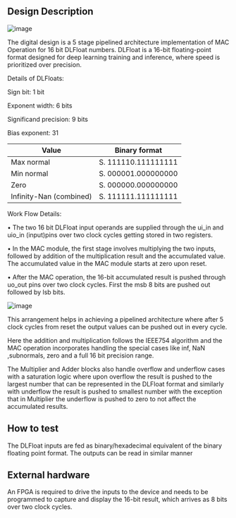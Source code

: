 <!---

This file is used to generate your project datasheet. Please fill in the information below and delete any unused
sections.

You can also include images in this folder and reference them in the markdown. Each image must be less than
512 kb in size, and the combined size of all images must be less than 1 MB.
-->

## Design Description
![image](https://github.com/user-attachments/assets/0fc2ef2e-91de-476d-ae27-c15f03bbb6f4)

The digital design is a 5 stage pipelined architecture implementation of MAC Operation for 16 bit DLFloat numbers. DLFloat is a 16-bit floating-point format designed for deep learning training and inference, where speed is prioritized over precision.

Details of DLFloats:

Sign bit: 1 bit

Exponent width: 6 bits

Significand precision: 9 bits

Bias exponent: 31


| Value                  | Binary format             |
|------------------------|---------------------------|
| Max normal             | S. 111110.111111111        |
| Min normal             | S. 000001.000000000        |
| Zero                   | S. 000000.000000000        |
| Infinity-Nan (combined) | S. 111111.111111111        |


 Work Flow Details:
 
•	The two 16 bit DLFloat input operands are supplied through the ui_in and uio_in (input)pins over two clock cycles getting stored in two registers.

•	In the MAC module, the first stage involves multiplying the two inputs, followed by addition of the multiplication result and the accumulated value. The accumulated value in the MAC module starts at zero upon reset. 

•	After the MAC operation, the 16-bit accumulated result is pushed through uo_out pins over two clock cycles. First the msb 8 bits are pushed out followed by lsb bits.

![image](https://github.com/user-attachments/assets/aeb56247-fc7e-4823-b9f9-1acdaddd2d44)


This arrangement helps in achieving a pipelined architecture where after 5 clock cycles from reset the output values can be pushed out in every cycle. 

Here the addition and multiplication follows the IEEE754 algorithm and the MAC operation incorporates handling the special cases like inf, NaN ,subnormals, zero and a full 16 bit precision range.

The Multiplier and Adder blocks also handle overflow and underflow cases with a saturation logic where upon overflow the result is pushed to the largest number that can be represented in the DLFloat format and similarly with underflow the result is pushed to smallest number with the exception that in Multiplier the underflow is pushed to zero to not affect the accumulated results.



## How to test

The DLFloat inputs are fed as binary/hexadecimal equivalent of the binary floating point format. The outputs can be read in similar manner

## External hardware

An FPGA is required to drive the inputs to the device and needs to be programmed to capture and display the 16-bit result, which arrives as 8 bits over two clock cycles.
